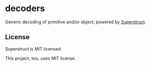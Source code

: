 # decoders

Generic decoding of primitive and/or object, powered by [Superstruct](https://github.com/ianstormtaylor/superstruct).

## License

Superstruct is MIT licensed.

This project, too, uses MIT license.